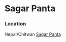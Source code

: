 # Sagar Panta

### Location
Nepal/Chitwan
[Sagar Panta](https://github.com/sagar2s/Hello-Hacktoberfest)
